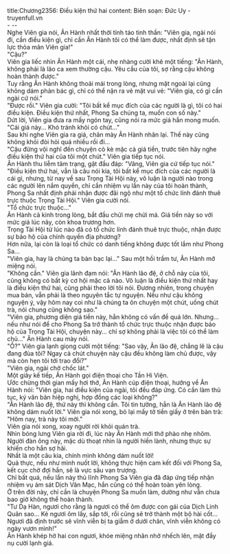 title:Chương2356: Điều kiện thứ hai
content:
Biên soạn: Đức Uy - truyenfull.vn<br>- --<br>Nghe Viên gia nói, Ân Hành nhất thời tỉnh táo tinh thần: "Viên gia, ngài nói đi, cần điều kiện gì, chỉ cần Ân Hành tôi có thể làm được, nhất định sẽ tận lực thỏa mãn Viên gia!"<br>"Cậu?"<br>Viên gia liếc nhìn Ân Hành một cái, nhẹ nhàng cười khẽ một tiếng: "Ân Hành, không phải là lão ca xem thường cậu. Yêu cầu của tôi, sợ rằng cậu không hoàn thành được."<br>Tuy rằng Ân Hành không thoải mái trong lòng, nhưng mặt ngoài lại cũng không dám phản bác gì, chỉ có thể nặn ra vẻ mặt vui vẻ: "Viên gia, có gì cần ngài cứ nói."<br>"Được rồi." Viên gia cười: "Tôi bất kể mục đích của các người là gì, tôi có hai điều kiện. Điều kiện thứ nhất, Phong Sa chúng ta, muốn con số này."<br>Dứt lời, Viên gia đưa ra mấy ngón tay, cũng nói ra mức giá hắn mong muốn.<br>"Cái giá này... Khó tránh khỏi có chút..."<br>Sau khi nghe Viên gia ra giá, chân mày Ân Hành nhăn lại. Thế này cũng không khỏi đòi hỏi quá nhiều rồi đi...<br>"Cậu đừng vội nghĩ đến chuyện cò kè mặc cả giá tiền, trước tiên hãy nghe điều kiện thứ hai của tôi một chút." Viên gia tiếp tục nói.<br>Ân Hành thu liễm tâm trạng, gật đầu đáp: "Vâng, Viên gia cứ tiếp tục nói."<br>"Điều kiện thứ hai, vẫn là câu nói kia, tôi bất kể mục đích của các người là cái gì, nhưng, từ nay về sau Trọng Tài Hội này, vô luận là người nào trong các người lên nắm quyền, chỉ cần nhiệm vụ lần này của tôi hoàn thành, Phong Sa nhất định phải nhận được đãi ngộ như một tổ chức lính đánh thuê trực thuộc Trọng Tài Hội." Viên gia cười nói.<br>"Tổ chức trực thuộc..."<br>Ân Hành cả kinh trong lòng, bắt đầu chửi mẹ chửi má. Giá tiền này so với mức giá lúc nãy, còn khoa trương hơn.<br>Trọng Tài Hội từ lúc nào đã có tổ chức lính đánh thuê trực thuộc, nhận được sự bảo hộ của chính quyền địa phương?<br>Hơn nữa, lại còn là loại tổ chức có danh tiếng không được tốt lắm như Phong Sa...<br>"Viên gia, hay là chúng ta bàn bạc lại..." Sau một hồi trầm tư, Ân Hành mở miệng nói.<br>"Không cần." Viên gia lãnh đạm nói: "Ân Hành lão đệ, ở chỗ này của tôi, cũng không có bất kỳ cơ hội mặc cả nào. Vô luận là điều kiện thứ nhất hay là điều kiện thứ hai, cũng phải theo lời tôi nói. Đương nhiên, trong chuyện mua bán, vẫn phải là theo nguyên tắc tự nguyện. Nếu như cậu không nguyện ý, vậy hôm nay coi như là chúng ta ôn chuyện một chút, uống chút trà, nói chung cũng không sao."<br>"Viên gia, phương diện giá tiền này, hẳn không có vấn đề quá lớn. Nhưng... nếu như nói để cho Phong Sa trở thành tổ chức trực thuộc nhận được bảo hộ của Trọng Tài Hội, chuyện này... chỉ sợ không phải là việc tôi có thể làm chủ..." Ân Hành cau mày nói.<br>"Ồ?" Viên gia lạnh giọng cười một tiếng: "Sao vậy, Ân lão đệ, chẳng lẽ là cậu đang đùa tôi? Ngay cả chút chuyện này cậu đều không làm chủ được, vậy mà còn hẹn tôi tới trao đổi?"<br>"Viên gia, ngài chờ chốc lát."<br>Một giây kế tiếp, Ân Hành gọi điện thoại cho Tần Hi Viện.<br>Ước chừng thời gian mấy hơi thở, Ân Hành cúp điện thoại, hướng về Ân Hành nói: "Viên gia, hai điều kiện của ngài, tôi đều đáp ứng. Có cần làm thủ tục, ký văn bản hiệp nghị, hợp đồng các loại không?"<br>"Ân Hành lão đệ, thứ này thì không cần. Tôi tin tưởng, hẳn là Ân Hành lão đệ không dám nuốt lời." Viên gia nói xong, bỏ lại mấy tờ tiền giấy ở trên bàn trà: "Hôm nay, trà này tôi mời."<br>Viên gia nói xong, xoay người rời khỏi quán trà.<br>Nhìn bóng lưng Viên gia rời đi, lúc này Ân Hành mới thở phào nhẹ nhõm.<br>Người đàn ông này, mặc dù thoạt nhìn là người hiền lành, nhưng thực sự khiến cho hắn sợ hãi.<br>Nhất là một câu kia, chính mình không dám nuốt lời!<br>Quả thực, nếu như mình nuốt lời, không thực hiện cam kết đối với Phong Sa, kết cục chờ đợi hắn, sẽ là vực sâu vạn trượng.<br>Chỉ bất quá, nếu lần này thủ lĩnh Phong Sa Viên gia đã đáp ứng tiếp nhận nhiệm vụ ám sát Dịch Vân Mạc, hắn cũng có thể hoàn toàn yên lòng.<br>Ở trên đời này, chỉ cần là chuyện Phong Sa muốn làm, dường như vẫn chưa bao giờ không thể hoàn thành.<br>"Tư Dạ Hàn, ngươi cho rằng là ngươi có thể ôm được con gái của Dịch Linh Quân sao... Kẻ ngươi ôm lấy, sắp tới, rồi cũng sẽ trở thành một bộ hài cốt... Ngươi đã định trước sẽ vĩnh viễn bị ta giẫm ở dưới chân, vĩnh viễn không có ngày vươn mình!"<br>Ân Hành khép hờ hai con ngươi, khóe miệng nhăn nhở nhếch lên, mặt đầy nụ cười lạnh giá.